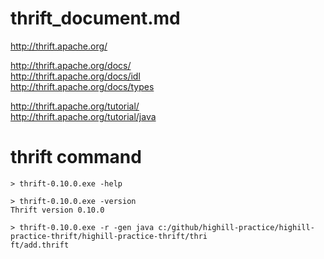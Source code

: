 
# thrift_document.md  

http://thrift.apache.org/  

http://thrift.apache.org/docs/  
http://thrift.apache.org/docs/idl  
http://thrift.apache.org/docs/types  


http://thrift.apache.org/tutorial/  
http://thrift.apache.org/tutorial/java  



# thrift command 

```  
> thrift-0.10.0.exe -help

> thrift-0.10.0.exe -version
Thrift version 0.10.0

> thrift-0.10.0.exe -r -gen java c:/github/highill-practice/highill-practice-thrift/highill-practice-thrift/thri
ft/add.thrift



```  

